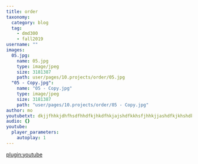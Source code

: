 ```yaml
---
title: order
taxonomy:
  category: blog
  tag:
    - dmd300
    - fall2019
username: ""
images:
  05.jpg:
    name: 05.jpg
    type: image/jpeg
    size: 3181387
    path: user/pages/10.projects/order/05.jpg
  "05 - Copy.jpg":
    name: "05 - Copy.jpg"
    type: image/jpeg
    size: 3181387
    path: "user/pages/10.projects/order/05 - Copy.jpg"
author: mo
youtubetxt: dkjjfhhkjdhfhsdfhhdfkjhkdfhkjajshdfkkhsfjhhkjjashdfkjkhshdkjjf
audio: {}
youtube:
  player_parameters:
    autoplay: 1
---
```


[plugin:youtube](https://www.youtube.com/watch?v=BK8guP9ov2U)

